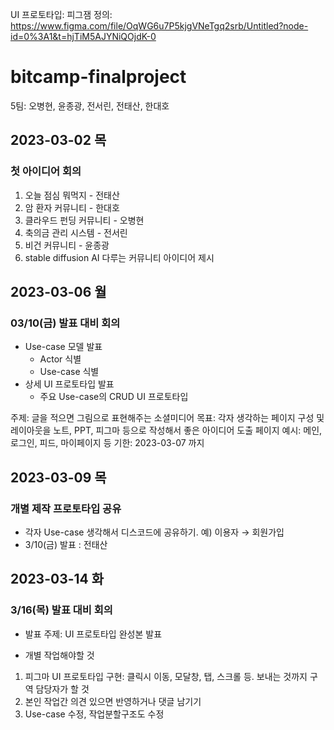 UI 프로토타입:
피그잼 정의: https://www.figma.com/file/OqWG6u7P5kjgVNeTgq2srb/Untitled?node-id=0%3A1&t=hjTiM5AJYNiQOjdK-0

# bitcamp-finalproject

5팀: 오병현, 윤종광, 전서린, 전태산, 한대호

## 2023-03-02 목

### 첫 아이디어 회의

1. 오늘 점심 뭐먹지 - 전태산
2. 암 환자 커뮤니티 - 한대호
3. 클라우드 펀딩 커뮤니티 - 오병현
4. 축의금 관리 시스템 - 전서린
5. 비건 커뮤니티 - 윤종광
6. stable diffusion AI 다루는 커뮤니티 아이디어 제시

## 2023-03-06 월

### 03/10(금) 발표 대비 회의

- Use-case 모델 발표
  - Actor 식별
  - Use-case 식별
- 상세 UI 프로토타입 발표
  - 주요 Use-case의 CRUD UI 프로토타입

주제: 글을 적으면 그림으로 표현해주는 소셜미디어
목표: 각자 생각하는 페이지 구성 및 레이아웃을 노트, PPT, 피그마 등으로 작성해서 좋은 아이디어 도출
페이지 예시: 메인, 로그인, 피드, 마이페이지 등
기한: 2023-03-07 까지

## 2023-03-09 목

### 개별 제작 프로토타입 공유

- 각자 Use-case 생각해서 디스코드에 공유하기. 예) 이용자 → 회원가입
- 3/10(금) 발표 : 전태산

## 2023-03-14 화

### 3/16(목) 발표 대비 회의

- 발표 주제: UI 프로토타입 완성본 발표

- 개별 작업해야할 것

1. 피그마 UI 프로토타입 구현: 클릭시 이동, 모달창, 탭, 스크롤 등. 보내는 것까지 구역 담당자가 할 것
2. 본인 작업간 의견 있으면 반영하거나 댓글 남기기
3. Use-case 수정, 작업분할구조도 수정
